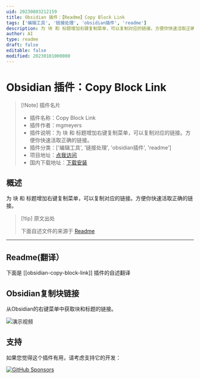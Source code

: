 ```yaml
---
uid: 20230803212159
title: Obsidian 插件：【Readme】Copy Block Link
tags: ['编辑工具', '链接处理', 'obsidian插件', 'readme']
description: 为 块 和 标题增加右键复制菜单，可以复制对应的链接。方便你快速活取正确的链接。
author: AI
type: readme
draft: false
editable: false
modified: 20230101000000
---
```


# Obsidian 插件：Copy Block Link

> [!Note] 插件名片
> - 插件名称：Copy Block Link
> - 插件作者：mgmeyers
> - 插件说明：为 块 和 标题增加右键复制菜单，可以复制对应的链接。方便你快速活取正确的链接。
> - 插件分类：['编辑工具', '链接处理', 'obsidian插件', 'readme']
> - 项目地址：[点我访问](https://github.com/mgmeyers/obsidian-copy-block-link)
> - 国内下载地址：[下载安装](https://pkmer.cn/products/plugin/pluginMarket/?obsidian-copy-block-link)

## 概述

为 块 和 标题增加右键复制菜单，可以复制对应的链接。方便你快速活取正确的链接。



> [!tip] 原文出处
> 
>下面自述文件的来源于 [Readme](https://ghproxy.net/https://raw.githubusercontent.com/mgmeyers/obsidian-copy-block-link/main/README.md)
> 

---

## Readme(翻译）

下面是 [[obsidian-copy-block-link]] 插件的自述翻译



## Obsidian复制块链接

从Obsidian的右键菜单中获取块和标题的链接。

<img src="https://raw.githubusercontent.com/mgmeyers/obsidian-copy-block-link/main/demo.gif" alt="演示视频">

## 支持

如果您觉得这个插件有用，请考虑支持它的开发：

[![GitHub Sponsors](https://img.shields.io/github/sponsors/mgmeyers?label=Sponsor&logo=GitHub%20Sponsors&style=for-the-badge)](https://github.com/sponsors/mgmeyers)






